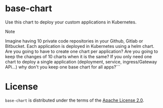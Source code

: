 # base-chart

Use this chart to deploy your custom applications in Kubernetes.

> [!NOTE]
> Imagine having 10 private code repositories in your Github, Gitlab or Bitbucket. Each application is deployed in Kubernetes using a helm chart. Are you going to have to create one chart per application? Are you going to keep the changes of 10 charts when it is the same? If you only need one chart to deploy a single application (deployment, service, ingress/Gateway APi...) why don't you keep one base chart for all apps?```


# License

`base-chart` is distributed under the terms of the [Apache License 2.0](https://spdx.org/licenses/Apache-2.0.html).